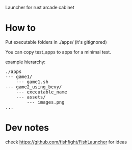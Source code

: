 Launcher for rust arcade cabinet

# How to

Put executable folders in ./apps/ (it's gitignored)

You can copy test_apps to apps for a minimal test.

example hierarchy: 

<pre>
./apps
--- game1/
    --- game1.sh
--- game2_using_bevy/
    --- executable_name
    --- assets/
        --- images.png
...
</pre>

# Dev notes

check https://github.com/fishfight/FishLauncher for ideas

